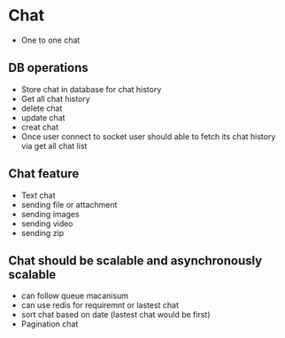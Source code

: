 # Chat
- One to one chat
## DB operations
- Store chat in database for chat history
- Get all chat history
- delete chat 
- update chat
- creat chat
- Once user connect to socket user should able to fetch its chat history via get all chat list


## Chat feature
- Text chat
- sending file or attachment
- sending images
- sending video
- sending zip

## Chat should be scalable and asynchronously scalable
- can follow queue macanisum
- can use redis for requiremnt or lastest chat
- sort chat based on date (lastest chat would be first)
- Pagination chat 

